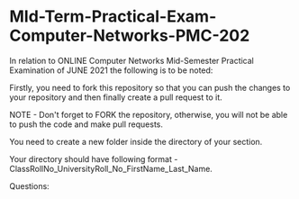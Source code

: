 # MId-Term-Practical-Exam-Computer-Networks-PMC-202

In relation to ONLINE Computer Networks Mid-Semester Practical Examination of JUNE 2021 the following is to be noted:

Firstly, you need to fork this repository so that you can push the changes to your repository and then finally create a pull request to it.

NOTE - Don't forget to FORK the repository, otherwise, you will not be able to push the code and make pull requests.

You need to create a new folder inside the directory of your section.

Your directory should have following format - ClassRollNo_UniversityRoll_No_FirstName_Last_Name.

Questions:
